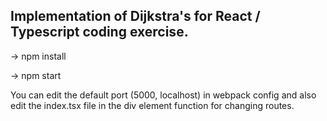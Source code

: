 <h2>Implementation of Dijkstra's for React / Typescript coding exercise.</h2>

<p>-> npm install</p>
<p>-> npm start</p>

<p>You can edit the default port (5000, localhost) in webpack config and also edit the index.tsx file in the div element function for changing routes.</p>
